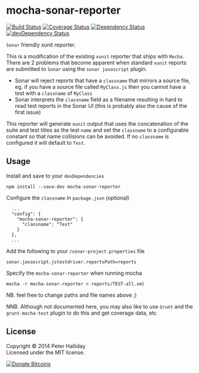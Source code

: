 mocha-sonar-reporter
====================

[![Build Status](https://travis-ci.org/pghalliday/mocha-sonar-reporter.png)](https://travis-ci.org/pghalliday/mocha-sonar-reporter)
[![Coverage Status](https://coveralls.io/repos/pghalliday/mocha-sonar-reporter/badge.png?branch=master)](https://coveralls.io/r/pghalliday/mocha-sonar-reporter?branch=master)
[![Dependency Status](https://david-dm.org/pghalliday/mocha-sonar-reporter.png?theme=shields.io)](https://david-dm.org/pghalliday/mocha-sonar-reporter)
[![devDependency Status](https://david-dm.org/pghalliday/mocha-sonar-reporter/dev-status.png?theme=shields.io)](https://david-dm.org/pghalliday/mocha-sonar-reporter#info=devDependencies)

`Sonar` friendly xunit reporter.

This is a modification of the existing `xunit` reporter that ships with `Mocha`. There are 2 problems that become apparent when standard `xunit` reports are submitted to `Sonar` using the `sonar javascript` plugin.

- Sonar will reject reports that have a `classname` that mirrors a source file, eg. if you have a source file called `MyClass.js` then you cannot have a test with a `classname` of `MyClass`
- Sonar interprets the `classname` field as a filename resulting in hard to read test reports in the Sonar UI (this is probably also the cause of the first issue)

This reporter will generate `xunit` output that uses the concatenation of the suite and test titles as the test `name` and set the `classname` to a configurable constant so that name collisions can be avoided. If no `classname` is configured it will default to `Test`.

Usage
-----

Install and save to your `devDependencies`

```
npm install --save-dev mocha-sonar-reporter
```

Configure the `classname` in `package.json` (optional)

```
  ...
  "config": {
    "mocha-sonar-reporter": {
      "classname": "Test"
    }
  },
  ...
```

Add the following to your `/sonar-project.properties` file

```
sonar.javascript.jstestdriver.reportsPath=reports
```

Specify the `mocha-sonar-reporter` when running mocha

```
mocha -r mocha-sonar-reporter > reports/TEST-all.xml
```

NB. feel free to change paths and file names above ;)

NNB. Although not documented here, you may also like to use `Grunt` and the `grunt-mocha-test` plugin to do this and get coverage data, etc


License
-------

Copyright &copy; 2014 Peter Halliday  
Licensed under the MIT license.

[![Donate Bitcoins](https://coinbase.com/assets/buttons/donation_large-6ec72b1a9eec516944e50a22aca7db35.png)](https://coinbase.com/checkouts/9d121c0321590556b32241bbe7960362)
